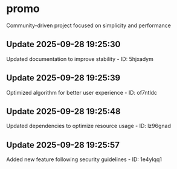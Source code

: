 # promo
Community-driven project focused on simplicity and performance

## Update 2025-09-28 19:25:30
Updated documentation to improve stability - ID: 5hjxadym


## Update 2025-09-28 19:25:39
Optimized algorithm for better user experience - ID: of7ntldc


## Update 2025-09-28 19:25:48
Updated dependencies to optimize resource usage - ID: lz96gnad


## Update 2025-09-28 19:25:57
Added new feature following security guidelines - ID: 1e4ylqq1

